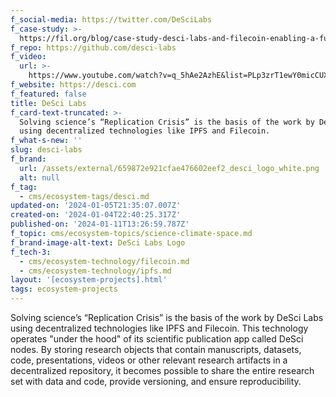 ```yaml
---
f_social-media: https://twitter.com/DeSciLabs
f_case-study: >-
  https://fil.org/blog/case-study-desci-labs-and-filecoin-enabling-a-future-of-open-science/
f_repo: https://github.com/desci-labs
f_video:
  url: >-
    https://www.youtube.com/watch?v=q_5hAe2AzhE&list=PLp3zrT1ewY0micCUXk2G1B1-ukbpuclJy&index=15
f_website: https://desci.com
f_featured: false
title: DeSci Labs
f_card-text-truncated: >-
  Solving science’s “Replication Crisis” is the basis of the work by DeSci Labs
  using decentralized technologies like IPFS and Filecoin.
f_what-s-new: ''
slug: desci-labs
f_brand:
  url: /assets/external/659872e921cfae476602eef2_desci_logo_white.png
  alt: null
f_tag:
  - cms/ecosystem-tags/desci.md
updated-on: '2024-01-05T21:35:07.007Z'
created-on: '2024-01-04T22:40:25.317Z'
published-on: '2024-01-11T13:26:59.787Z'
f_topic: cms/ecosystem-topics/science-climate-space.md
f_brand-image-alt-text: DeSci Labs Logo
f_tech-3:
  - cms/ecosystem-technology/filecoin.md
  - cms/ecosystem-technology/ipfs.md
layout: '[ecosystem-projects].html'
tags: ecosystem-projects
---
```


Solving science’s “Replication Crisis” is the basis of the work by DeSci Labs using decentralized technologies like IPFS and Filecoin. This technology operates "under the hood" of its scientific publication app called DeSci nodes. By storing research objects that contain manuscripts, datasets, code, presentations, videos or other relevant research artifacts in a decentralized repository, it becomes possible to share the entire research set with data and code, provide versioning, and ensure reproducibility.
